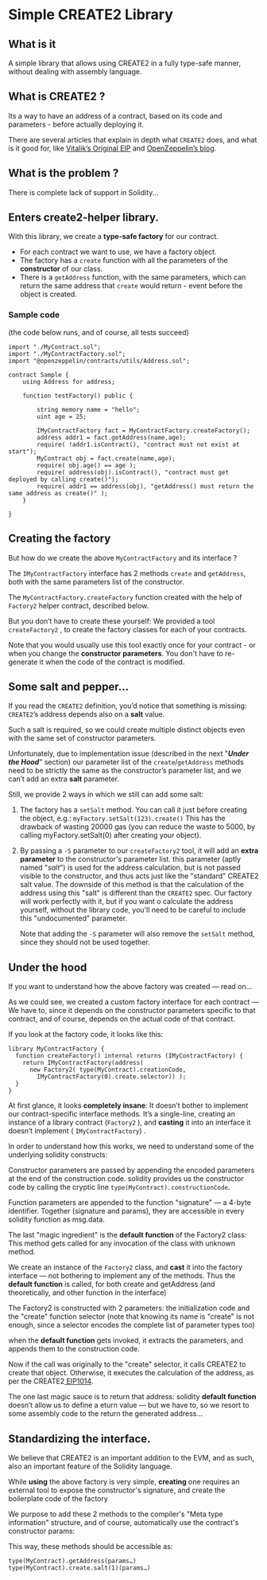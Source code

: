
# Simple CREATE2 Library

## What is it

A simple library that allows using CREATE2 in a fully type-safe manner, without dealing with assembly language.

## What is CREATE2 ?

Its a way to have an address of a contract, based on its code and parameters - before actually deploying it.

There are several articles that explain in depth what `CREATE2` does, and what is it good for, 
like [Vitalik’s Original EIP](https://eips.ethereum.org/EIPS/eip-1014) and [OpenZeppelin’s blog](https://blog.openzeppelin.com/getting-the-most-out-of-create2/).

## What is the problem ?

There is complete lack of support in Solidity...

## Enters create2-helper library.


With this library, we create a **type-safe factory** for our contract.
- For each contract we want to use, we have a factory object.
- The factory has a `create` function with all the parameters of the **constructor** of our class.
- There is a `getAddress` function, with the same parameters, which can return the same address that `create` would 
  return - event before the object is created. 

### Sample code 

(the code below runs, and of course, all tests succeed)

```solidity
import "./MyContract.sol";
import "./MyContractFactory.sol";
import "@openzeppelin/contracts/utils/Address.sol";

contract Sample {
    using Address for address;

    function testFactory() public {
        
        string memory name = "hello";
        uint age = 25;
        
        IMyContractFactory fact = MyContractFactory.createFactory();
        address addr1 = fact.getAddress(name,age);
        require( !addr1.isContract(), "contract must not exist at start");
        MyContract obj = fact.create(name,age);
        require( obj.age() == age );
        require( address(obj).isContract(), "contract must get deployed by calling create()");
        require( addr1 == address(obj), "getAddress() must return the same address as create()" );
    }

}
```

## Creating the factory 

But how do we create the above `MyContractFactory` and its interface ?

The `IMyContractFactory` interface has 2 methods `create` and `getAddress`, both with the same parameters list of the constructor.

The `MyContractFactory.createFactory` function created with the help of `Factory2` helper contract, described below.

But you don’t have to create these yourself: We provided a tool `createFactory2` , to create the factory classes for 
each of your contracts.

Note that you would usually use this tool exactly once for your contract - or when you change the 
**constructor parameters**. You don't have to re-generate it when the code of the contract is modified.
 
## Some salt and pepper…

If you read the `CREATE2` definition, you’d notice that something is missing: `CREATE2`’s address depends also on a **salt** value.

Such a salt is required, so we could create multiple distinct objects even with the same set of constructor parameters.

Unfortunately, due to implementation issue (described in the next "***Under the Hood***" section) our parameter list of
the `create`/`getAddress` methods need to be strictly the same as the constructor’s parameter list, and we can’t add 
an extra **salt** parameter.

Still, we provide 2 ways in which we still can add some salt:

1. The factory has a `setSalt` method. You can call it just before creating the object, e.g.: `myFactory.setSalt(123).create()` 
This has the drawback of wasting 20000 gas (you can reduce the waste to 5000, by calling myFactory.setSalt(0) after creating your object).

1. By passing a `-S` parameter to our `createFactory2` tool, it will add an **extra parameter** to the constructor's parameter list.
    this parameter (aptly named "*salt*") is used for the address calculation, but is not passed visible to the constructor, and thus acts
    just like the "standard" CREATE2 salt value.
    The downside of this method is that the calculation of the address using this "salt" is different than the `CREATE2` spec. 
    Our factory will work perfectly with it, but if you want o calculate the address yourself, without the library code, you'll need to
    be careful to include this "undocumented" parameter.
    
    Note that adding the `-S` parameter will also remove the `setSalt` method, since they should not be used together.
    
## Under the hood

If you want to understand how the above factory was created — read on…

As we could see, we created a custom factory interface for each contract — We have to, since it depends on the
constructor parameters specific to that contract, and of course, depends on the actual code of that contract.

If you look at the factory code, it looks like this:

    library MyContractFactory {
      function createFactory() internal returns (IMyContractFactory) {
        return IMyContractFactory(address(
          new Factory2( type(MyContract).creationCode,
            IMyContractFactory(0).create.selector)) );
      }
    }

At first glance, it looks **completely insane**: It doesn’t bother to implement our contract-specific interface methods. 
It’s a single-line, creating an instance of a library contract (`Factory2` ), and **casting** it into an interface it 
doesn’t implement ( `IMyContractFactory`) .

In order to understand how this works, we need to understand some of the underlying solidity constructs:

Constructor parameters are passed by appending the encoded parameters at the end of the construction code. solidity 
provides us the constructor code by calling the cryptic line `type(MyContract).constructionCode`.

Function parameters are appended to the function "signature" — a 4-byte identifier. Together (signature and params),
they are accessible in every solidity function as msg.data.

The last "magic ingredient" is the **default function** of the Factory2 class: This method gets called for any 
invocation of the class with unknown method.

We create an instance of the `Factory2` class, and **cast** it into the factory interface — not bothering to implement 
any of the methods. Thus the **default function** is called, for both create and getAddress (and theoretically, 
and other function in the interface)

The Factory2 is constructed with 2 parameters: the initialization code and the "create" function selector 
(note that knowing its name is "create" is not enough, since a selector encodes the complete list of parameter types too)

when the **default function** gets invoked, it extracts the parameters, and appends them to the construction code.

Now if the call was originally to the "create" selector, it calls CREATE2 to create that object. Otherwise, it executes
the calculation of the address, as per the CREATE2[ EIP1014](https://eips.ethereum.org/EIPS/eip-1014).

The one last magic sauce is to return that address: solidity **default function** doesn’t allow us to define a 
eturn value — but we have to, so we resort to some assembly code to the return the generated address…

## Standardizing the interface.

We believe that CREATE2 is an important addition to the EVM, and as such, also an important feature of the Solidity
language.

While **using** the above factory is very simple, **creating** one requires an external tool to expose the constructor's
signature, and create the boilerplate code of the factory

We purpose to add these 2 methods to the compiler's "Meta type information" structure, and of course, automatically 
use the contract's constructor params:
 
This way, these methods should be accessible as:

```solidity
type(MyContract).getAddress(params…)
type(MyContract).create.salt(1)(params…)
```


